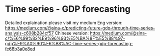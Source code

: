 # Time series - GDP forecasting
Detailed explaination please visit my medium
Eng version: https://medium.com/@sina-c/predicting-future-gdp-through-time-series-analysis-c608b284cf57
Chinese version: https://medium.com/@sina-c/%E6%99%82%E9%96%93%E5%BA%8F%E5%88%97-gdp%E9%A0%90%E6%B8%AC-time-series-gdp-forecasting-fc68b3a0e8ed
